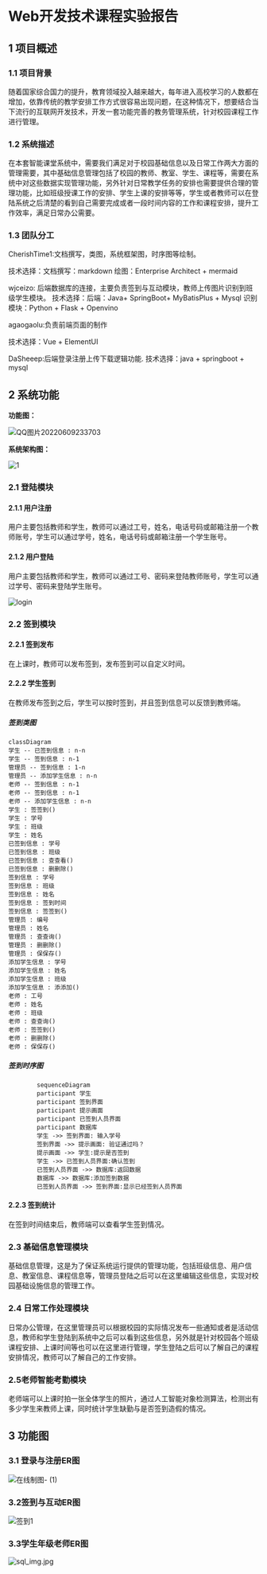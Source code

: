 # Web开发技术课程实验报告

## 1 项目概述

### 1.1 项目背景

随着国家综合国力的提升，教育领域投入越来越大，每年进入高校学习的人数都在增加，依靠传统的教学安排工作方式很容易出现问题，在这种情况下，想要结合当下流行的互联网开发技术，开发一套功能完善的教务管理系统，针对校园课程工作进行管理。

### 1.2 系统描述

在本套智能课堂系统中，需要我们满足对于校园基础信息以及日常工作两大方面的管理需要，其中基础信息管理包括了校园的教师、教室、学生、课程等，需要在系统中对这些数据实现管理功能，另外针对日常教学任务的安排也需要提供合理的管理功能，比如班级授课工作的安排、学生上课的安排等等，学生或者教师可以在登陆系统之后清楚的看到自己需要完成或者一段时间内容的工作和课程安排，提升工作效率，满足日常办公需要。

### 1.3 团队分工

CherishTime1:文档撰写，类图，系统框架图，时序图等绘制。

技术选择：文档撰写：markdown  绘图：Enterprise Architect + mermaid

wjceizo: 后端数据库的连接，主要负责签到与互动模块，教师上传图片识别到班级学生模块。
技术选择：后端：Java+ SpringBoot+ MyBatisPlus + Mysql 识别模块：Python + Flask + Openvino

agaogaolu:负责前端页面的制作

技术选择：Vue + ElementUI

DaSheeep:后端登录注册上传下载逻辑功能.
技术选择：java + springboot + mysql


## 2 系统功能
**功能图：**

![QQ图片20220609233703](https://user-images.githubusercontent.com/53281427/172901619-a34e5c48-ba9f-4607-b0fe-d03b8e65b74e.png)


**系统架构图：**

![1](https://user-images.githubusercontent.com/53281427/172431586-324332bb-0926-44e0-8889-c22a5ef0c0ff.png)


### 2.1 登陆模块

#### 2.1.1 用户注册

用户主要包括教师和学生，教师可以通过工号，姓名，电话号码或邮箱注册一个教师账号，学生可以通过学号，姓名，电话号码或邮箱注册一个学生账号。

#### 2.1.2 用户登陆

用户主要包括教师和学生，教师可以通过工号、密码来登陆教师账号，学生可以通过学号、密码来登陆学生账号。

![login](https://user-images.githubusercontent.com/37702975/172293308-02560905-ce03-4efa-86e4-362128f82159.png)

### 2.2 签到模块

#### 2.2.1 签到发布

在上课时，教师可以发布签到，发布签到可以自定义时间。

#### 2.2.2 学生签到

在教师发布签到之后，学生可以按时签到，并且签到信息可以反馈到教师端。

##### 签到类图

```mermaid
classDiagram
学生 -- 已签到信息 : n-n
学生 -- 签到信息 : n-1
管理员 -- 签到信息 : 1-n
管理员 -- 添加学生信息 : n-n
老师 -- 签到信息 : n-1
老师 -- 签到信息 : n-1
老师 -- 添加学生信息 : n-n
学生 : 签签到()
学生 : 学号
学生 : 班级
学生 : 姓名
已签到信息 : 学号
已签到信息 : 班级
已签到信息 : 查查看()
已签到信息 : 删删除()
签到信息 : 学号
签到信息 : 班级
签到信息 : 姓名
签到信息 : 签到时间
签到信息 : 签签到()
管理员 : 编号
管理员 : 姓名
管理员 : 查查询()
管理员 : 删删除()
管理员 : 保保存()
添加学生信息 : 学号
添加学生信息 : 姓名
添加学生信息 : 班级
添加学生信息 : 添添加()
老师 : 工号
老师 : 姓名
老师 : 班级
老师 : 查查询()
老师 : 签签到()
老师 : 删删除()
老师 : 保保存()
`````

##### 签到时序图

```mermaid
	    sequenceDiagram
	    participant 学生 
	    participant 签到界面 
	    participant 提示画面
	    participant 已签到人员界面
	    participant 数据库
	    学生 ->> 签到界面: 输入学号
	    签到界面 ->> 提示画面: 验证通过吗？
	    提示画面 ->> 学生:提示是否签到
	    学生 ->> 已签到人员界面:确认签到
	    已签到人员界面 ->> 数据库:返回数据
	    数据库 ->> 数据库:添加签到数据
	    已签到人员界面 ->> 签到界面:显示已经签到人员界面
```

#### 2.2.3 签到统计

在签到时间结束后，教师端可以查看学生签到情况。

### 2.3 基础信息管理模块
基础信息管理，这是为了保证系统运行提供的管理功能，包括班级信息、用户信息、教室信息、课程信息等，管理员登陆之后可以在这里编辑这些信息，实现对校园基础设施信息的管理工作。

### 2.4 日常工作处理模块

日常办公管理，在这里管理员可以根据校园的实际情况发布一些通知或者是活动信息，教师和学生登陆到系统中之后可以看到这些信息，另外就是针对校园各个班级课程安排、上课时间等也可以在这里进行管理，学生登陆之后可以了解自己的课程安排情况，教师可以了解自己的工作安排。

### 2.5老师智能考勤模块

老师端可以上课时拍一张全体学生的照片，通过人工智能对象检测算法，检测出有多少学生来教师上课，同时统计学生缺勤与是否签到造假的情况。



## 3 功能图

### 3.1 登录与注册ER图

![在线制图- (1)](https://user-images.githubusercontent.com/53281427/172417526-218aa171-7c46-429d-8ddc-aaeabe6646c8.jpg)


### 3.2签到与互动ER图

![签到1](https://user-images.githubusercontent.com/53281427/172158685-e24891c4-7388-4f4a-aad7-f7730cb5a11e.jpg)

### 3.3学生年级老师ER图

![sql_img.jpg](https://s2.loli.net/2022/06/06/f8mCsnVi1t5JIkM.jpg)

